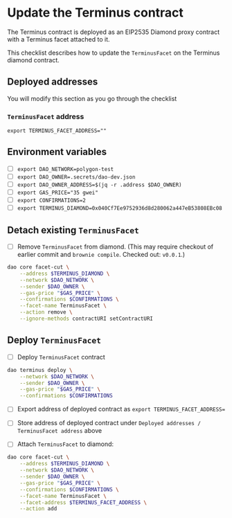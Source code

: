 # Update the Terminus contract

The Terminus contract is deployed as an EIP2535 Diamond proxy contract with a Terminus facet attached to it.

This checklist describes how to update the `TerminusFacet` on the Terminus diamond contract.

## Deployed addresses

You will modify this section as you go through the checklist


### `TerminusFacet` address

```
export TERMINUS_FACET_ADDRESS=""
```

## Environment variables

- [ ] `export DAO_NETWORK=polygon-test`
- [ ] `export DAO_OWNER=.secrets/dao-dev.json`
- [ ] `export DAO_OWNER_ADDRESS=$(jq -r .address $DAO_OWNER)`
- [ ] `export GAS_PRICE="35 gwei"`
- [ ] `export CONFIRMATIONS=2`
- [ ] `export TERMINUS_DIAMOND=0x040Cf7Ee9752936d8d280062a447eB53808EBc08`

## Detach existing `TerminusFacet`

- [ ] Remove `TerminusFacet` from diamond. (This may require checkout of earlier commit and `brownie compile`. Checked out: `v0.0.1`.)

```bash
dao core facet-cut \
    --address $TERMINUS_DIAMOND \
    --network $DAO_NETWORK \
    --sender $DAO_OWNER \
    --gas-price "$GAS_PRICE" \
    --confirmations $CONFIRMATIONS \
    --facet-name TerminusFacet \
    --action remove \
    --ignore-methods contractURI setContractURI
```


## Deploy `TerminusFacet`

- [ ] Deploy `TerminusFacet` contract

```bash
dao terminus deploy \
    --network $DAO_NETWORK \
    --sender $DAO_OWNER \
    --gas-price "$GAS_PRICE" \
    --confirmations $CONFIRMATIONS
```

- [ ] Export address of deployed contract as `export TERMINUS_FACET_ADDRESS=`

- [ ] Store address of deployed contract under `Deployed addresses / TerminusFacet address` above

- [ ] Attach `TerminusFacet` to diamond:

```bash
dao core facet-cut \
    --address $TERMINUS_DIAMOND \
    --network $DAO_NETWORK \
    --sender $DAO_OWNER \
    --gas-price "$GAS_PRICE" \
    --confirmations $CONFIRMATIONS \
    --facet-name TerminusFacet \
    --facet-address $TERMINUS_FACET_ADDRESS \
    --action add
```
